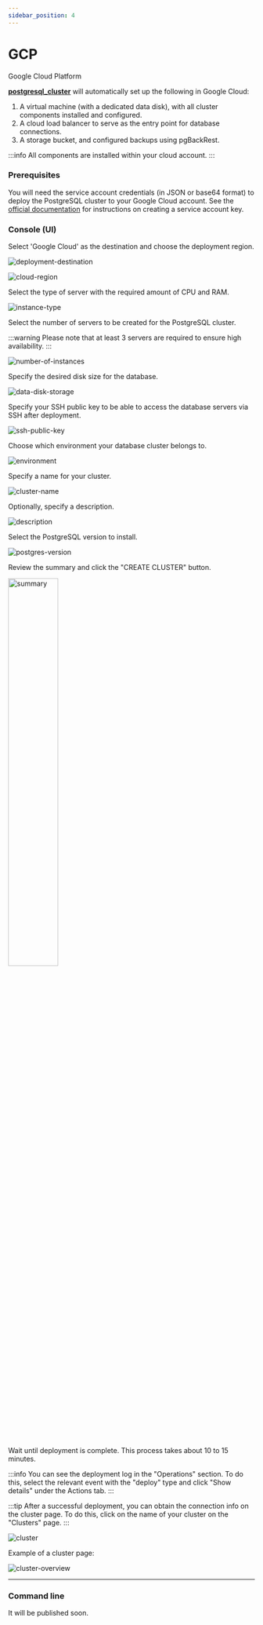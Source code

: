 ```yaml
---
sidebar_position: 4
---
```


# GCP

Google Cloud Platform

**[postgresql_cluster](https://github.com/vitabaks/postgresql_cluster)** will automatically set up the following in Google Cloud:

1. A virtual machine (with a dedicated data disk), with all cluster components installed and configured.
2. A cloud load balancer to serve as the entry point for database connections.
3. A storage bucket, and configured backups using pgBackRest.

:::info
All components are installed within your cloud account.
:::

### Prerequisites

You will need the service account credentials (in JSON or base64 format) to deploy the PostgreSQL cluster to your Google Cloud account.
See the [official documentation](https://cloud.google.com/iam/docs/keys-create-delete) for instructions on creating a service account key.

### Console (UI)

Select 'Google Cloud' as the destination and choose the deployment region.

![deployment-destination](/img/deployment-destination-gcp.png)

![cloud-region](/img/cloud-region-gcp.png)

Select the type of server with the required amount of CPU and RAM.

![instance-type](/img/instance-type-gcp.png)

Select the number of servers to be created for the PostgreSQL cluster.

:::warning
Please note that at least 3 servers are required to ensure high availability.
:::

![number-of-instances](/img/number-of-instances.png)

Specify the desired disk size for the database.

![data-disk-storage](/img/data-disk-storage.png)

Specify your SSH public key to be able to access the database servers via SSH after deployment.

![ssh-public-key](/img/ssh-public-key.png)

Choose which environment your database cluster belongs to.

![environment](/img/environment.png)

Specify a name for your cluster.

![cluster-name](/img/cluster-name.png)

Optionally, specify a description.

![description](/img/description.png)

Select the PostgreSQL version to install.

![postgres-version](/img/postgres-version.png)

Review the summary and click the "CREATE CLUSTER" button.

<p align="left">
  <img src={require('@site/static/img/summary-gcp.png').default} alt="summary" width="45%"/>
</p>

Wait until deployment is complete. This process takes about 10 to 15 minutes.

:::info
You can see the deployment log in the "Operations" section. To do this, select the relevant event with the "deploy" type and click "Show details" under the Actions tab.
:::

:::tip
After a successful deployment, you can obtain the connection info on the cluster page. To do this, click on the name of your cluster on the "Clusters" page.
:::

![сluster](/img/сluster.png)

Example of a cluster page:

![cluster-overview](/img/cluster-overview.png)

---

### Command line

It will be published soon.
